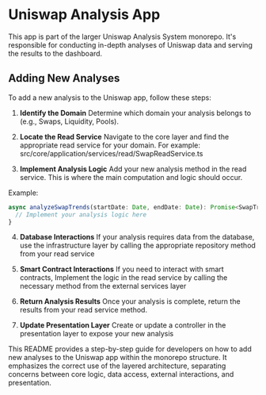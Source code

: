 # Uniswap Analysis App

This app is part of the larger Uniswap Analysis System monorepo. It's responsible for conducting in-depth analyses of Uniswap data and serving the results to the dashboard.

## Adding New Analyses

To add a new analysis to the Uniswap app, follow these steps:

1. **Identify the Domain**
   Determine which domain your analysis belongs to (e.g., Swaps, Liquidity, Pools).

2. **Locate the Read Service**
   Navigate to the core layer and find the appropriate read service for your domain. For example: src/core/application/services/read/SwapReadService.ts

3. **Implement Analysis Logic**
Add your new analysis method in the read service. This is where the main computation and logic should occur.

Example:
```typescript
async analyzeSwapTrends(startDate: Date, endDate: Date): Promise<SwapTrendAnalysis> {
  // Implement your analysis logic here
}
```

4. **Database Interactions**
If your analysis requires data from the database, use the infrastructure layer by calling the appropriate repository method from your read service

5. **Smart Contract Interactions**
If you need to interact with smart contracts, Implement the logic in the read service by calling the necessary method from the external services layer

6. **Return Analysis Results**
Once your analysis is complete, return the results from your read service method.

7. **Update Presentation Layer**
Create or update a controller in the presentation layer to expose your new analysis

This README provides a step-by-step guide for developers on how to add new analyses to the Uniswap app within the monorepo structure. It emphasizes the correct use of the layered architecture, separating concerns between core logic, data access, external interactions, and presentation.